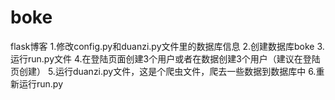 # boke
flask博客 
1.修改config.py和duanzi.py文件里的数据库信息
2.创建数据库boke
3.运行run.py文件
4.在登陆页面创建3个用户或者在数据创建3个用户（建议在登陆页创建）
5.运行duanzi.py文件，这是个爬虫文件，爬去一些数据到数据库中
6.重新运行run.py
